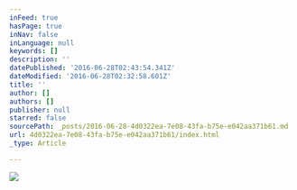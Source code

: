 ```yaml
---
inFeed: true
hasPage: true
inNav: false
inLanguage: null
keywords: []
description: ''
datePublished: '2016-06-28T02:43:54.341Z'
dateModified: '2016-06-28T02:32:58.601Z'
title: ''
author: []
authors: []
publisher: null
starred: false
sourcePath: _posts/2016-06-28-4d0322ea-7e08-43fa-b75e-e042aa371b61.md
url: 4d0322ea-7e08-43fa-b75e-e042aa371b61/index.html
_type: Article

---
```

![](https://the-grid-user-content.s3-us-west-2.amazonaws.com/2ed1c3cc-e66c-4d7e-8f6e-86aedbe72113.jpg)